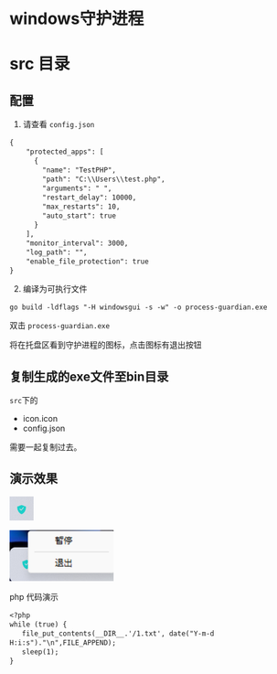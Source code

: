 # windows守护进程 

# src 目录

## 配置

1. 请查看 `config.json`

~~~
{
    "protected_apps": [ 
      {
        "name": "TestPHP",
        "path": "C:\\Users\\test.php",
        "arguments": " ",
        "restart_delay": 10000,
        "max_restarts": 10,
        "auto_start": true
      }
    ],
    "monitor_interval": 3000,
    "log_path": "",
    "enable_file_protection": true
} 
~~~


2. 编译为可执行文件

~~~
go build -ldflags "-H windowsgui -s -w" -o process-guardian.exe
~~~

双击 `process-guardian.exe`


将在托盘区看到守护进程的图标，点击图标有退出按钮

## 复制生成的exe文件至bin目录

`src`下的

- icon.icon  
- config.json

需要一起复制过去。


## 演示效果

![](./doc/1.jpg)

![](./doc/2.jpg)


php 代码演示

~~~
<?php 
while (true) {
   file_put_contents(__DIR__.'/1.txt', date("Y-m-d H:i:s")."\n",FILE_APPEND);
   sleep(1);
}
~~~